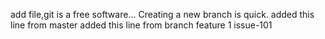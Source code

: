 add file,git is a free software...
Creating a new branch is quick.
added this line from master
added this line from branch feature 1
issue-101
